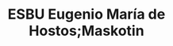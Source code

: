 ---
title: "ESBU Eugenio María de Hostos;Maskotin"
url: /la-habana/esbu-eugenio-maria-de-hostos-maskotin/
shop: Tiersalon
---